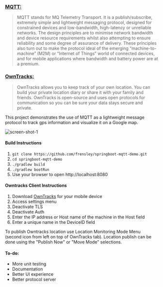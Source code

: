 ### [MQTT:](http://owntracks.org/)
> MQTT stands for MQ Telemetry Transport. It is a publish/subscribe, extremely simple and lightweight messaging protocol, designed for constrained devices and low-bandwidth, high-latency or unreliable networks. The design principles are to minimise network bandwidth and device resource requirements whilst also attempting to ensure reliability and some degree of assurance of delivery. These principles also turn out to make the protocol ideal of the emerging “machine-to-machine” (M2M) or “Internet of Things” world of connected devices, and for mobile applications where bandwidth and battery power are at a premium.

### [OwnTracks:](http://mqtt.org/faq)
> OwnTracks allows you to keep track of your own location. You can build your private location diary or share it with your family and friends. OwnTracks is open-source and uses open protocols for communication so you can be sure your data stays secure and private.

This project demonstrates the use of MQTT as a lightweight message protocol to track gps information and visualize it on a Google map.


![screen-shot-1](../master/doc/screen-shot-1.png)

#### Build Instructions
1. ``git clone https://github.com/frensley/springboot-mqtt-demo.git``
1. ``cd springboot-mqtt-demo``
1. ``./gradlew build``
1. ``./gradlew bootRun``
1. Use your browser to open http://localhost:8080

#### Owntracks Client Instructions
1. Download [OwnTracks](http://owntracks.org/) for your mobile device
1. Access settings menu
1. Deactivate TLS
1. Deactivate Auth
1. Enter the IP address or Host name of the machine in the Host field
1. Enter a unique name in the DeviceID field

To publish Owntracks location use Location Monitoring Mode Menu (second icon from left on top of OwnTracks tab).
Location publish can be done using the "Publish Now" or "Move Mode" selections.

#### To-do:
- More unit testing
- Documentation
- Better UI experience
- Better protocol server
